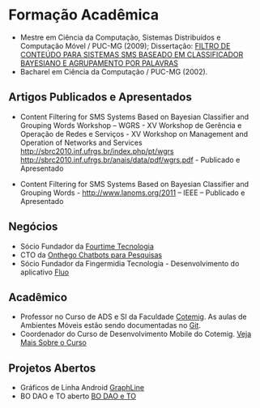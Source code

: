 
# Formação Acadêmica

- Mestre em Ciência da Computação, Sistemas Distribuídos e Computação Móvel / PUC-MG (2009); Dissertação: <a href="http://www.biblioteca.pucminas.br/teses/Informatica_BelemDO_1.pdf">FILTRO DE CONTEÚDO PARA SISTEMAS SMS BASEADO
EM CLASSIFICADOR BAYESIANO E AGRUPAMENTO POR
PALAVRAS </a><br/>
- Bacharel em Ciência da Computação / PUC-MG (2002).

## Artigos Publicados e Apresentados

- Content Filtering for SMS Systems Based on Bayesian Classifier and Grouping Words Workshop – WGRS - XV Workshop de Gerência e Operação de Redes e Serviços - XV Workshop on Management and Operation of Networks and Services http://sbrc2010.inf.ufrgs.br/index.php/pt/wgrs http://sbrc2010.inf.ufrgs.br/anais/data/pdf/wgrs.pdf - Publicado e Apresentado<br/>

- Content Filtering for SMS Systems Based on Bayesian Classifier and Grouping Words - http://www.lanoms.org/2011 – IEEE – Publicado e Apresentado<br/>

## Negócios

- Sócio Fundador da <a href="http://fourtime.com">Fourtime Tecnologia </a>
- CTO da <a href="http://www.onthego.com.br">Onthego Chatbots para Pesquisas</a>
- Sócio Fundador da Fingermidia Tecnologia - Desenvolvimento do aplicativo <a href="http://www.fluo.com.br">Fluo</a>

## Acadêmico 

- Professor no Curso de ADS e SI da Faculdade <a href="http://www.cotemig.com.br" target="_blank">Cotemig</a>. As aulas de Ambientes Móveis estão sendo documentadas no <a href="https://github.com/Cotemig-Ambientes-Moveis-2021-01">Git</a>. 
- Coordenador do Curso de Desenvolvimento Mobile do Cotemig. <a href="https://www.cotemig.com.br/ensino/pos-graduacao/curso/pos-graduacao-em-desenvolvimento-full-stack-mobile" target="_blank">Veja Mais Sobre o Curso</a>

## Projetos Abertos

- Gráficos de Linha Android <a href="https://github.com/fingermidia/GraphLine">GraphLine</a>
- BO DAO e TO aberto <a href="https://github.com/dirceubelem/bodaoto">BO DAO e TO</a>
